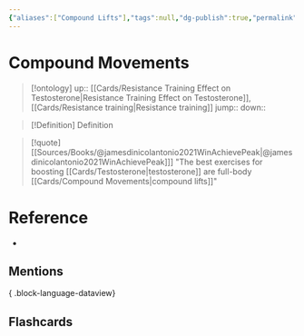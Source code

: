 ```yaml
---
{"aliases":["Compound Lifts"],"tags":null,"dg-publish":true,"permalink":"/cards/compound-movements/","dgPassFrontmatter":true}
---
```


# Compound Movements

> [!ontology]
> up:: [[Cards/Resistance Training Effect on Testosterone\|Resistance Training Effect on Testosterone]], [[Cards/Resistance training\|Resistance training]]
> jump:: 
> down:: 

> [!Definition] Definition
> 

> [!quote] [[Sources/Books/@jamesdinicolantonio2021WinAchievePeak\|@jamesdinicolantonio2021WinAchievePeak]]]
> "The best exercises for boosting [[Cards/Testosterone\|testosterone]] are full-body [[Cards/Compound Movements\|compound lifts]]"
# Reference
- 

## Mentions

{ .block-language-dataview}

## Flashcards
